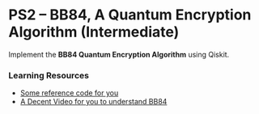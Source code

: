 # PS2 – BB84, A Quantum Encryption Algorithm (Intermediate)

Implement the **BB84 Quantum Encryption Algorithm** using Qiskit.  

### Learning Resources

- [Some reference code for you](https://codeocean.com/capsule/8352553/tree/v1)  
- [A Decent Video for you to understand BB84](https://www.youtube.com/watch?v=V3WzH2up7Os)
